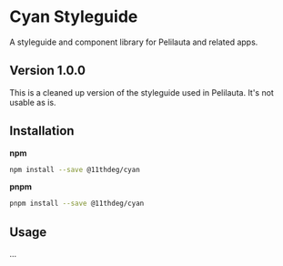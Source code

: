 # Cyan Styleguide

A styleguide and component library for Pelilauta and related apps.

## Version 1.0.0

This is a cleaned up version of the styleguide used in Pelilauta. It's not usable as is.

## Installation

**npm**

```bash
npm install --save @11thdeg/cyan
```

**pnpm**

```bash
pnpm install --save @11thdeg/cyan
```

## Usage

...